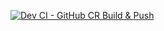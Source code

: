 [![Dev CI - GitHub CR Build & Push](https://github.com/unicaribe-dev/opendata/actions/workflows/build-dev.yml/badge.svg)](https://github.com/unicaribe-dev/opendata/actions/workflows/build-dev.yml)
